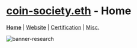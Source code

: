 # [coin-society.eth](https://coin-society.org) - Home

[**Home**](/) | [Website](/website/) | [Certification](/certification/) | [Misc.](/CONTRIBUTING.md)

![banner-research](https://github.com/user-attachments/assets/d0276b4c-8c07-484c-be03-8a46d8d942d1)
